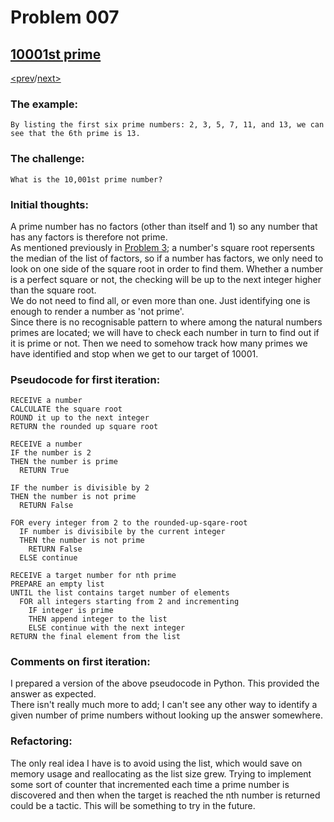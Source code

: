 # Problem 007

## [10001st prime](https://projecteuler.net/problem=7)

[<prev](./../006_sum_square_difference/README.md)/[next>](./../008_largest_product_in_a_series/README.md) 

### The example:
`By listing the first six prime numbers: 2, 3, 5, 7, 11, and 13, we can see that the 6th prime is 13.`

### The challenge:
`What is the 10,001st prime number?`

### Initial thoughts:
A prime number has no factors (other than itself and 1) so any number that has any factors is therefore not prime.\
As mentioned previously in 
[Problem 3](./../003_largest_prime_factor.README.md);
a number's square root repersents the median of the list of factors, so if a number has factors, we only need to look on one side of the square root in order to find them. Whether a number is a perfect square or not, the checking will be up to the next integer higher than the square root.\
We do not need to find all, or even more than one. Just identifying one is enough to render a number as 'not prime'.\
Since there is no recognisable pattern to where among the natural numbers primes are located; we will have to check each number in turn to find out if it is prime or not. Then we need to somehow track how many primes we have identified and stop when we get to our target of 10001.

### Pseudocode for first iteration:
```
RECEIVE a number
CALCULATE the square root
ROUND it up to the next integer
RETURN the rounded up square root
```
```
RECEIVE a number 
IF the number is 2
THEN the number is prime
  RETURN True

IF the number is divisible by 2
THEN the number is not prime
  RETURN False

FOR every integer from 2 to the rounded-up-sqare-root
  IF number is divisibile by the current integer
  THEN the number is not prime
    RETURN False
  ELSE continue
```
```
RECEIVE a target number for nth prime
PREPARE an empty list
UNTIL the list contains target number of elements
  FOR all integers starting from 2 and incrementing
    IF integer is prime
    THEN append integer to the list
    ELSE continue with the next integer
RETURN the final element from the list
```

### Comments on first iteration:
I prepared a version of the above pseudocode in Python. This provided the answer as expected. \
There isn't really much more to add; I can't see any other way to identify a given number of prime numbers without looking up the answer somewhere. 

### Refactoring:
The only real idea I have is to avoid using the list, which would save on memory usage and reallocating as the list size grew. Trying to implement some sort of counter that incremented each time a prime number is discovered and then when the target is reached the nth number is returned could be a tactic. This will be something to try in the future.

